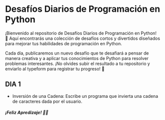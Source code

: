 # Desafíos Diarios de Programación en Python 
¡Bienvenido al repositorio de Desafíos Diarios de Programación en Python! 🎉 Aquí encontrarás una colección de desafíos cortos y divertidos diseñados para mejorar tus habilidades de programación en Python.

Cada día, publicaremos un nuevo desafío que te desafiará a pensar de manera creativa y a aplicar tus conocimientos de Python para resolver problemas interesantes. 
¡No olvides subir el resultado a tu repositorio y enviarlo al typeform para registrar tu progreso! 🤖

## DIA 1
- Inversión de una Cadena:
  Escribe un programa que invierta una cadena de caracteres dada por el usuario.

##### ¡Feliz Apredizaje! 🚀🚀
